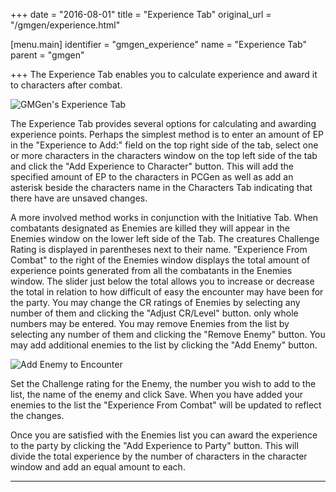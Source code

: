 +++
date = "2016-08-01"
title = "Experience Tab"
original_url = "/gmgen/experience.html"

[menu.main]
    identifier = "gmgen_experience"
    name = "Experience Tab"
    parent = "gmgen"
    
+++
The Experience Tab enables you to calculate experience and award it to
characters after combat.

![GMGen's Experience
Tab](../images/gmgen/plugins/experience/gmgen_05_experiencetab.png)

The Experience Tab provides several options for calculating and awarding
experience points. Perhaps the simplest method is to enter an amount of
EP in the "Experience to Add:" field on the top right side of the tab,
select one or more characters in the characters window on the top left
side of the tab and click the "Add Experience to Character" button. This
will add the specified amount of EP to the characters in PCGen as well
as add an asterisk beside the characters name in the Characters Tab
indicating that there have are unsaved changes.

A more involved method works in conjunction with the Initiative Tab.
When combatants designated as Enemies are killed they will appear in the
Enemies window on the lower left side of the Tab. The creatures
Challenge Rating is displayed in parentheses next to their name.
"Experience From Combat" to the right of the Enemies window displays the
total amount of experience points generated from all the combatants in
the Enemies window. The slider just below the total allows you to
increase or decrease the total in relation to how difficult of easy the
encounter may have been for the party. You may change the CR ratings of
Enemies by selecting any number of them and clicking the "Adjust
CR/Level" button. only whole numbers may be entered. You may remove
Enemies from the list by selecting any number of them and clicking the
"Remove Enemy" button. You may add additional enemies to the list by
clicking the "Add Enemy" button.

![Add Enemy to
Encounter](../images/gmgen/plugins/experience/gmgen_05_addenemy.png)

Set the Challenge rating for the Enemy, the number you wish to add to
the list, the name of the enemy and click Save. When you have added your
enemies to the list the "Experience From Combat" will be updated to
reflect the changes.

Once you are satisfied with the Enemies list you can award the
experience to the party by clicking the "Add Experience to Party"
button. This will divide the total experience by the number of
characters in the character window and add an equal amount to each.

------------------------------------------------------------------------



